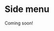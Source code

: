 # Side menu

Coming soon!

<!--
- Explain + show what the side menu is (image)
- Change default buttons
- Creating your own buttons -->
